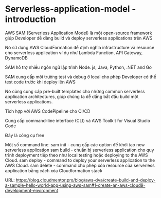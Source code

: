 
# Serverless-application-model - introduction


AWS SAM (Serverless Application Model) là một open-source framework giúp Developer dễ dàng build và deploy serverless applications trên AWS

Nó sử dụng AWS CloudFormation để định nghĩa infrastructure và resource cho serverless application ví dụ như Lambda Function, API Gateway, DynamoDB

SAM hỗ trợ nhiều ngôn ngữ lập trình Node. js, Java, Python, .NET and Go

SAM cung cấp môi trường test và debug ở local cho phép Developer có thể test code trước khi deploy lên AWS

Nó cũng cung cấp pre-built templates cho những common serverless application architectures, giúp chúng ta dễ dầng bắt đầu build một serverless applications.

Tích hợp với  AWS CodePipeline cho CI/CD

Cung cấp command-line interface (CLI) và AWS Toolkit for Visual Studio Code

Đây là công cụ free

Một số command line:
sam init - cung cấp các option để khởi tạo new serverless application
sam build - chuẩn bị serverless application cho quy trình deployment tiếp theo như  local testing hoặc deploying to the AWS Cloud.
sam deploy - command to deploy your serverless application to the AWS Cloud.
sam delete - command cho phép xóa resource của serverless application bằng cách xóa Cloudformation stack


URL: 
https://blog.cloudmentor.pro/blog/aws-dva/create-build-and-deploy-a-sample-hello-world-app-using-aws-sam#1-create-an-aws-cloud9-development-environment
